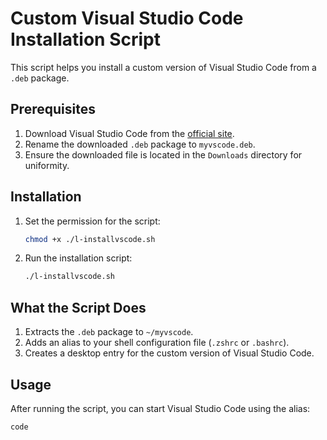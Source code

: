 # Custom Visual Studio Code Installation Script

This script helps you install a custom version of Visual Studio Code from a `.deb` package.

## Prerequisites

1. Download Visual Studio Code from the [official site](https://code.visualstudio.com/).
2. Rename the downloaded `.deb` package to `myvscode.deb`.
3. Ensure the downloaded file is located in the `Downloads` directory for uniformity.

## Installation

1. Set the permission for the script:
    ```bash
    chmod +x ./l-installvscode.sh
    ```
2. Run the installation script:
    ```bash
    ./l-installvscode.sh
    ```

## What the Script Does

1. Extracts the `.deb` package to `~/myvscode`.
2. Adds an alias to your shell configuration file (`.zshrc` or `.bashrc`).
3. Creates a desktop entry for the custom version of Visual Studio Code.

## Usage

After running the script, you can start Visual Studio Code using the alias:
```bash
code